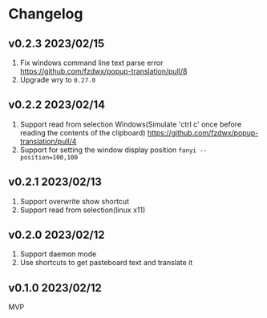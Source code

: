 # Changelog

## v0.2.3 2023/02/15

1. Fix windows command line text parse error https://github.com/fzdwx/popup-translation/pull/8
2. Upgrade wry to `0.27.0`

## v0.2.2 2023/02/14

1. Support read from selection Windows(Simulate 'ctrl c' once before reading the contents of the
   clipboard) https://github.com/fzdwx/popup-translation/pull/4
2. Support for setting the window display position `fanyi --position=100,100`

## v0.2.1 2023/02/13

1. Support overwrite show shortcut
2. Support read from selection(linux x11)

## v0.2.0 2023/02/12

1. Support daemon mode
2. Use shortcuts to get pasteboard text and translate it

## v0.1.0 2023/02/12

MVP